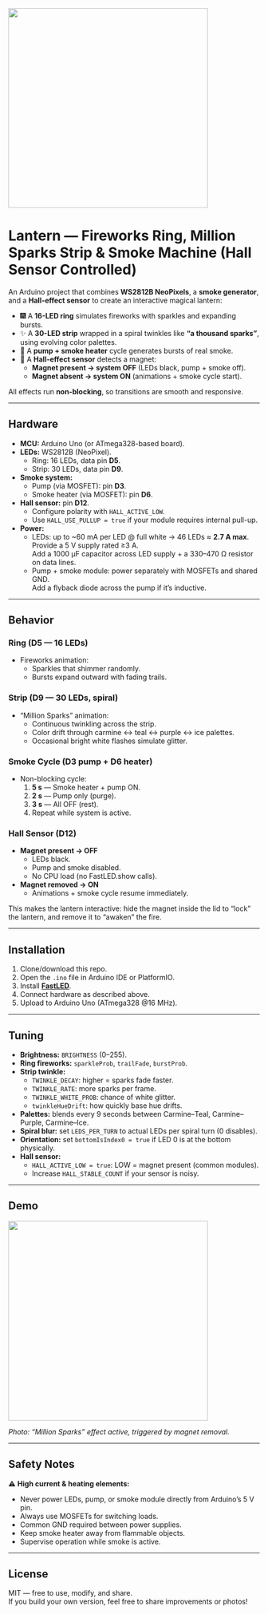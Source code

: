 <img src="docs/smokey_lantern.gif" width="400">

# Lantern — Fireworks Ring, Million Sparks Strip & Smoke Machine (Hall Sensor Controlled)

An Arduino project that combines **WS2812B NeoPixels**, a **smoke generator**, and a **Hall-effect sensor** to create an interactive magical lantern:

- 🎆 A **16-LED ring** simulates fireworks with sparkles and expanding bursts.  
- ✨ A **30-LED strip** wrapped in a spiral twinkles like **“a thousand sparks”**, using evolving color palettes.  
- 💨 A **pump + smoke heater** cycle generates bursts of real smoke.  
- 🧲 A **Hall-effect sensor** detects a magnet:  
  - **Magnet present → system OFF** (LEDs black, pump + smoke off).  
  - **Magnet absent → system ON** (animations + smoke cycle start).  

All effects run **non-blocking**, so transitions are smooth and responsive.

---

## Hardware

- **MCU:** Arduino Uno (or ATmega328-based board).  
- **LEDs:** WS2812B (NeoPixel).
  - Ring: 16 LEDs, data pin **D5**.
  - Strip: 30 LEDs, data pin **D9**.
- **Smoke system:**
  - Pump (via MOSFET): pin **D3**.
  - Smoke heater (via MOSFET): pin **D6**.
- **Hall sensor:** pin **D12**.  
  - Configure polarity with `HALL_ACTIVE_LOW`.  
  - Use `HALL_USE_PULLUP = true` if your module requires internal pull-up.
- **Power:**
  - LEDs: up to ~60 mA per LED @ full white → 46 LEDs ≈ **2.7 A max**.  
    Provide a 5 V supply rated ≥3 A.  
    Add a 1000 µF capacitor across LED supply + a 330–470 Ω resistor on data lines.
  - Pump + smoke module: power separately with MOSFETs and shared GND.  
    Add a flyback diode across the pump if it’s inductive.

---

## Behavior

### Ring (D5 — 16 LEDs)
- Fireworks animation:
  - Sparkles that shimmer randomly.
  - Bursts expand outward with fading trails.

### Strip (D9 — 30 LEDs, spiral)
- “Million Sparks” animation:
  - Continuous twinkling across the strip.
  - Color drift through carmine ↔ teal ↔ purple ↔ ice palettes.
  - Occasional bright white flashes simulate glitter.

### Smoke Cycle (D3 pump + D6 heater)
- Non-blocking cycle:
  1. **5 s** — Smoke heater + pump ON.  
  2. **2 s** — Pump only (purge).  
  3. **3 s** — All OFF (rest).  
  4. Repeat while system is active.

### Hall Sensor (D12)
- **Magnet present → OFF**  
  - LEDs black.  
  - Pump and smoke disabled.  
  - No CPU load (no FastLED.show calls).  
- **Magnet removed → ON**  
  - Animations + smoke cycle resume immediately.  

This makes the lantern interactive: hide the magnet inside the lid to “lock” the lantern, and remove it to “awaken” the fire.

---

## Installation

1. Clone/download this repo.
2. Open the `.ino` file in Arduino IDE or PlatformIO.
3. Install [**FastLED**](https://fastled.io/).
4. Connect hardware as described above.
5. Upload to Arduino Uno (ATmega328 @16 MHz).

---

## Tuning

- **Brightness:** `BRIGHTNESS` (0–255).
- **Ring fireworks:** `sparkleProb`, `trailFade`, `burstProb`.
- **Strip twinkle:**  
  - `TWINKLE_DECAY`: higher = sparks fade faster.  
  - `TWINKLE_RATE`: more sparks per frame.  
  - `TWINKLE_WHITE_PROB`: chance of white glitter.  
  - `twinkleHueDrift`: how quickly base hue drifts.
- **Palettes:** blends every 9 seconds between Carmine–Teal, Carmine–Purple, Carmine–Ice.
- **Spiral blur:** set `LEDS_PER_TURN` to actual LEDs per spiral turn (0 disables).  
- **Orientation:** set `bottomIsIndex0 = true` if LED 0 is at the bottom physically.
- **Hall sensor:**  
  - `HALL_ACTIVE_LOW = true`: LOW = magnet present (common modules).  
  - Increase `HALL_STABLE_COUNT` if your sensor is noisy.

---

## Demo

<img src="docs/lantern-hall-demo.jpg" width="400">

*Photo: “Million Sparks” effect active, triggered by magnet removal.*

---

## Safety Notes

⚠️ **High current & heating elements:**  
- Never power LEDs, pump, or smoke module directly from Arduino’s 5 V pin.  
- Always use MOSFETs for switching loads.  
- Common GND required between power supplies.  
- Keep smoke heater away from flammable objects.  
- Supervise operation while smoke is active.

---

## License

MIT — free to use, modify, and share.  
If you build your own version, feel free to share improvements or photos!
